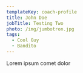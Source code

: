 ```yaml
---
templateKey: coach-profile
title: John Doe
jobTitle: Testing Two
photo: /img/jumbotron.jpg
tags:
  - Cool Guy
  - Bandito
---
```

Lorem ipsum comet dolor
